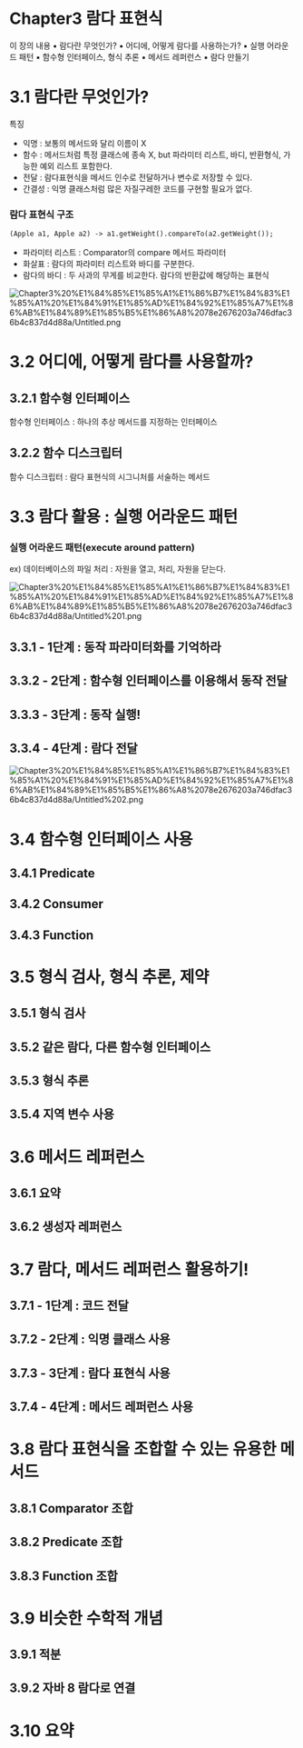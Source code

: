 # Chapter3 람다 표현식

이 장의 내용
▪️ 람다란 무엇인가?
▪️ 어디에, 어떻게 람다를 사용하는가?
▪️ 실행 어라운드 패턴
▪️ 함수형 인터페이스, 형식 추론
▪️ 메서드 레퍼런스
▪️ 람다 만들기

# 3.1 람다란 무엇인가?

특징

- 익명 : 보통의 메서드와 달리 이름이 X
- 함수 : 메서드처럼 특정 클래스에 종속 X, but 파라미터 리스트, 바디, 반환형식, 가능한 예외 리스트 포함한다.
- 전달 : 람다표현식을 메서드 인수로 전달하거나 변수로 저장할 수 있다.
- 간결성 : 익명 클래스처럼 많은 자질구레한 코드를 구현할 필요가 없다.

### 람다 표현식 구조

```html
(Apple a1, Apple a2) -> a1.getWeight().compareTo(a2.getWeight());
```

- 파라미터 리스트 : Comparator의 compare 메서드 파라미터
- 화살표 : 람다의 파라미터 리스트와 바디를 구분한다.
- 람다의 바디 : 두 사과의 무게를 비교한다. 람다의 반환값에 해당하는 표현식

![Chapter3%20%E1%84%85%E1%85%A1%E1%86%B7%E1%84%83%E1%85%A1%20%E1%84%91%E1%85%AD%E1%84%92%E1%85%A7%E1%86%AB%E1%84%89%E1%85%B5%E1%86%A8%2078e2676203a746dfac36b4c837d4d88a/Untitled.png](Chapter3%20%E1%84%85%E1%85%A1%E1%86%B7%E1%84%83%E1%85%A1%20%E1%84%91%E1%85%AD%E1%84%92%E1%85%A7%E1%86%AB%E1%84%89%E1%85%B5%E1%86%A8%2078e2676203a746dfac36b4c837d4d88a/Untitled.png)

# 3.2 어디에, 어떻게  람다를 사용할까?

## 3.2.1 함수형 인터페이스

함수형 인터페이스 : 하나의 추상 메서드를 지정하는 인터페이스

## 3.2.2 함수 디스크립터

함수 디스크립터 : 람다 표현식의 시그니처를 서술하는 메서드

# 3.3 람다 활용 : 실행 어라운드 패턴

### 실행 어라운드 패턴(execute around pattern)

ex) 데이터베이스의 파일 처리 : 자원을 열고, 처리, 자원을 닫는다.

![Chapter3%20%E1%84%85%E1%85%A1%E1%86%B7%E1%84%83%E1%85%A1%20%E1%84%91%E1%85%AD%E1%84%92%E1%85%A7%E1%86%AB%E1%84%89%E1%85%B5%E1%86%A8%2078e2676203a746dfac36b4c837d4d88a/Untitled%201.png](Chapter3%20%E1%84%85%E1%85%A1%E1%86%B7%E1%84%83%E1%85%A1%20%E1%84%91%E1%85%AD%E1%84%92%E1%85%A7%E1%86%AB%E1%84%89%E1%85%B5%E1%86%A8%2078e2676203a746dfac36b4c837d4d88a/Untitled%201.png)

## 3.3.1 - 1단계 : 동작 파라미터화를 기억하라

## 3.3.2 - 2단계 : 함수형 인터페이스를 이용해서 동작 전달

## 3.3.3 - 3단계 : 동작 실행!

## 3.3.4 - 4단계 : 람다 전달

![Chapter3%20%E1%84%85%E1%85%A1%E1%86%B7%E1%84%83%E1%85%A1%20%E1%84%91%E1%85%AD%E1%84%92%E1%85%A7%E1%86%AB%E1%84%89%E1%85%B5%E1%86%A8%2078e2676203a746dfac36b4c837d4d88a/Untitled%202.png](Chapter3%20%E1%84%85%E1%85%A1%E1%86%B7%E1%84%83%E1%85%A1%20%E1%84%91%E1%85%AD%E1%84%92%E1%85%A7%E1%86%AB%E1%84%89%E1%85%B5%E1%86%A8%2078e2676203a746dfac36b4c837d4d88a/Untitled%202.png)

# 3.4 함수형 인터페이스 사용

## 3.4.1 Predicate

## 3.4.2 Consumer

## 3.4.3 Function

# 3.5 형식 검사, 형식 추론, 제약

## 3.5.1 형식 검사

## 3.5.2 같은 람다, 다른 함수형 인터페이스

## 3.5.3 형식 추론

## 3.5.4 지역 변수 사용

# 3.6 메서드 레퍼런스

## 3.6.1 요약

## 3.6.2 생성자 레퍼런스

# 3.7 람다, 메서드 레퍼런스 활용하기!

## 3.7.1 - 1단계 : 코드 전달

## 3.7.2 - 2단계 : 익명 클래스 사용

## 3.7.3 - 3단계 : 람다 표현식 사용

## 3.7.4 - 4단계 : 메서드 레퍼런스 사용

# 3.8 람다 표현식을 조합할 수 있는 유용한 메서드

## 3.8.1 Comparator 조합

## 3.8.2 Predicate 조합

## 3.8.3 Function 조합

# 3.9 비슷한 수학적 개념

## 3.9.1 적분

## 3.9.2 자바 8 람다로 연결

# 3.10 요약